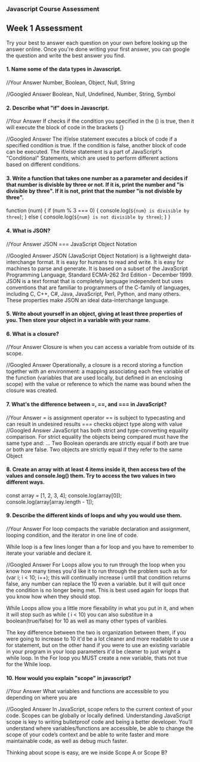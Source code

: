 ### Javascript Course Assessment

## Week 1 Assessment

Try your best to answer each question on your own before looking up the answer online. Once you're done writing your first answer, you can google the question and write the best answer you find.

#### 1. Name some of the data types in Javascript.

  //Your Answer
  Number, Boolean, Object, Null, String
  
  
  //Googled Answer
  Boolean, Null, Undefined, Number, String, Symbol


#### 2. Describe what "if" does in Javascript.

  //Your Answer
  If checks if the condition you specified in the () is true, then it will execute the block of code in the brackets {}
  
  //Googled Answer
  The if/else statement executes a block of code if a specified condition is true. If the condition is false, another block of code can be executed. The if/else statement is a part of JavaScript's "Conditional" Statements, which are used to perform different actions based on different conditions.


#### 3. Write a function that takes one number as a parameter and decides if that number is divisble by three or not. If it is, print the number and "is divisible by three". If it is not, print that the number "is not divisble by three".

  function (num) {
    if (num % 3 === 0) {
      console.log(`${num} is divisible by three`);
    } else {
      console.log(`${num} is not divisible by three`);
    }
  }

#### 4. What is JSON?

  //Your Answer
  JSON === JavaScript Object Notation
  
  
  //Googled Answer
  JSON (JavaScript Object Notation) is a lightweight data-interchange format. It is easy for humans to read and write. It is easy for machines to parse and generate. It is based on a subset of the JavaScript Programming Language, Standard ECMA-262 3rd Edition - December 1999. JSON is a text format that is completely language independent but uses conventions that are familiar to programmers of the C-family of languages, including C, C++, C#, Java, JavaScript, Perl, Python, and many others. These properties make JSON an ideal data-interchange language.

#### 5. Write about yourself in an object, giving at least three properties of you. Then store your object in a variable with your name.

#### 6. What is a closure?

  //Your Answer
  Closure is when you can access a variable from outside of its scope.
  
  
  //Googled Answer
  Operationally, a closure is a record storing a function together with an environment: a mapping associating each free variable of the function (variables that are used locally, but defined in an enclosing scope) with the value or reference to which the name was bound when the closure was created.

#### 7. What's the difference between =, ==, and === in JavaScript?

  //Your Answer
  = is assignment operator
  == is subject to typecasting and can result in undesired results
  === checks object type along with value
  //Googled Answer
  JavaScript has both strict and type-converting equality comparison. For strict equality the objects being compared must have the same type and: ... Two Boolean operands are strictly equal if both are true or both are false. Two objects are strictly equal if they refer to the same Object

#### 8. Create an array with at least 4 items inside it, then access two of the values and console.log() them. Try to access the two values in two different ways.
const array = [1, 2, 3, 4];
console.log(array[0]);
console.log(array[array.length - 1]);

#### 9. Describe the different kinds of loops and why you would use them.

  //Your Answer
  For loop compacts the variable declaration and assignment, looping condition, and the iterator in one line of code.

  While loop is a few lines longer than a for loop and you have to remember to iterate your variable and declare it.
  
  //Googled Answer
  For Loops allow you to run through the loop when you know how many times you'd like it to run through the problem such as for (var i; i < 10; i++); this will continually increase i untill that condition returns false, any number can replace the 10 even a variable. but it will quit once the condition is no longer being met. This is best used again for loops that you know how when they should stop.

  While Loops allow you a little more flexability in what you put in it, and when it will stop such as while ( i < 10) you can also substitue in a boolean(true/false) for 10 as well as many other types of varibles.

  The key difference between the two is organization between them, if you were going to increase to 10 it'd be a lot cleaner and more readable to use a for statement, but on the other hand if you were to use an existing variable in your program in your loop parameters it'd be cleaner to just wright a while loop. In the For loop you MUST create a new variable, thats not true for the While loop.
  
#### 10. How would you explain "scope" in javascript?

  //Your Answer
  What variables and functions are accessible to you depending on where you are
  
  
  //Googled Answer
  In JavaScript, scope refers to the current context of your code. Scopes can be globally or locally defined. Understanding JavaScript scope is key to writing bulletproof code and being a better developer. You’ll understand where variables/functions are accessible, be able to change the scope of your code’s context and be able to write faster and more maintainable code, as well as debug much faster.

  Thinking about scope is easy, are we inside Scope A or Scope B?


